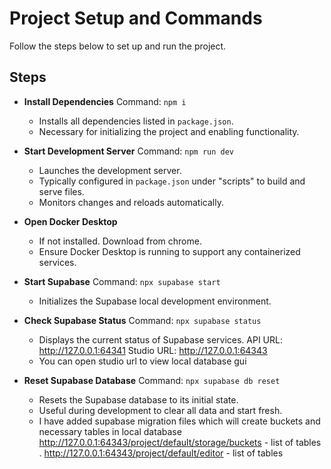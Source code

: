 # Project Setup and Commands

Follow the steps below to set up and run the project.

## Steps

- **Install Dependencies**
  Command: `npm i`

  - Installs all dependencies listed in `package.json`.
  - Necessary for initializing the project and enabling functionality.

- **Start Development Server**
  Command: `npm run dev`

  - Launches the development server.
  - Typically configured in `package.json` under "scripts" to build and serve files.
  - Monitors changes and reloads automatically.

- **Open Docker Desktop**

  - If not installed. Download from chrome.
  - Ensure Docker Desktop is running to support any containerized services.

- **Start Supabase**
  Command: `npx supabase start`

  - Initializes the Supabase local development environment.

- **Check Supabase Status**
  Command: `npx supabase status`

  - Displays the current status of Supabase services.
    API URL: http://127.0.0.1:64341
    Studio URL: http://127.0.0.1:64343
  - You can open studio url to view local database gui

- **Reset Supabase Database**
  Command: `npx supabase db reset`
  - Resets the Supabase database to its initial state.
  - Useful during development to clear all data and start fresh.
  - I have added supabase migration files which will create buckets and necessary tables in local database
    http://127.0.0.1:64343/project/default/storage/buckets - list of tables .
    http://127.0.0.1:64343/project/default/editor - list of tables
